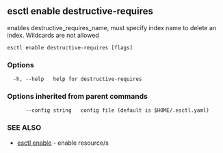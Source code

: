 ## esctl enable destructive-requires

enables destructive_requires_name, must specify index name to delete an index. Wildcards are not allowed

```
esctl enable destructive-requires [flags]
```

### Options

```
  -h, --help   help for destructive-requires
```

### Options inherited from parent commands

```
      --config string   config file (default is $HOME/.esctl.yaml)
```

### SEE ALSO

* [esctl enable](esctl_enable.md)	 - enable resource/s

